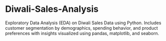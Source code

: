 # Diwali-Sales-Analysis
Exploratory Data Analysis (EDA) on Diwali Sales Data using Python.   Includes customer segmentation by demographics, spending behavior, and product preferences with insights visualized using pandas, matplotlib, and seaborn.
